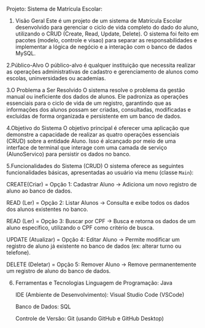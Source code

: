 Projeto: Sistema de Matrícula Escolar:

1. Visão Geral
Este é um projeto de um sistema de Matrícula Escolar desenvolvido para gerenciar o ciclo de vida completo do dado do aluno, utilizando o CRUD (Create, Read, Update, Delete). O sistema foi feito em pacotes (modelo, controle e visao) para separar as responsabilidades e implementar a lógica de negócio e a interação com o banco de dados MySQL.

2.Público-Alvo
O público-alvo é qualquer instituição que necessita realizar as operações administrativas de cadastro e gerenciamento de alunos como escolas, uninversidades ou academias.

3.O Problema a Ser Resolvido
O sistema resolve o problema da gestão manual ou ineficiente dos dados de alunos. Ele padroniza as operações essenciais para o ciclo de vida de um registro, garantindo que as informações dos alunos possam ser criadas, consultadas, modificadas e excluídas de forma organizada e persistente em um banco de dados.

4.Objetivo do Sistema
O objetivo principal é oferecer uma aplicação que demonstre a capacidade de realizar as quatro operações essenciais (CRUD) sobre a entidade Aluno. Isso é alcançado por meio de uma interface de terminal que interage com uma camada de serviço (AlunoServico) para persistir os dados no banco.

 5.Funcionalidades do Sistema (CRUD)
O sistema oferece as seguintes funcionalidades básicas, apresentadas ao usuário via menu (classe `Main`):

CREATE(Criar) = Opção 1: Cadastrar Aluno -> Adiciona um novo registro de aluno ao banco de dados. 

READ (Ler) = Opção 2: Listar Alunos -> Consulta e exibe todos os dados dos alunos existentes no banco. 

READ (Ler) = Opção 3: Buscar por CPF -> Busca e retorna os dados de um aluno específico, utilizando o CPF como critério de busca. 

UPDATE (Atualizar) = Opção 4: Editar Aluno -> Permite modificar um registro de aluno já existente no banco de dados (ex: alterar turno ou telefone).

DELETE (Deletar) = Opção 5: Remover Aluno -> Remove permanentemente um registro de aluno do banco de dados.

6. Ferramentas e Tecnologias
   Linguagem de Programação: Java

   IDE (Ambiente de Desenvolvimento): Visual Studio Code (VSCode)

   Banco de Dados: SQL

   Controle de Versão: Git (usando GitHub e GitHub Desktop)
